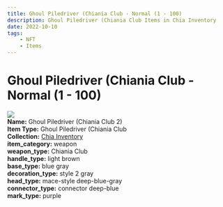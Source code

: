 ```yaml
---
title: Ghoul Piledriver (Chiania Club - Normal (1 - 100)
description: Ghoul Piledriver (Chiania Club Items in Chia Inventory
date: 2022-10-10
tags:
    - NFT
    - Items
---
```


# Ghoul Piledriver (Chiania Club - Normal (1 - 100)
<div class="item_thumbnail">
<img loading="lazy" src="https://bafybeigp6t3mrhxbxi4djgdyhgckepflzi7czkcxkro3b6kpxnsgihnm5m.ipfs.nftstorage.link/2.gif"><br/>
<div><strong>Name:</strong> Ghoul Piledriver (Chiania Club 2)</div>
<div><strong>Item Type:</strong> Ghoul Piledriver (Chiania Club</div>
<div><strong>Collection:</strong> <a href="https://www.spacescan.io/xch/nft/collection/col1ucr852c8uzgemuashmz65kmnt2nn4wuhecevrwhtkk72ukfc5c7s6wn3sj">Chia Inventory</a></div>
<div><strong>item_category:</strong> weapon</div>
<div><strong>weapon_type:</strong> Chiania Club</div>
<div><strong>handle_type:</strong> light brown</div>
<div><strong>base_type:</strong> blue gray</div>
<div><strong>decoration_type:</strong> style 2 gray</div>
<div><strong>head_type:</strong> mace-style deep-blue-gray</div>
<div><strong>connector_type:</strong> connector deep-blue</div>
<div><strong>mark_type:</strong> purple</div>
</div>

